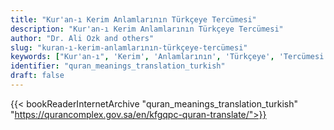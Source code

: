 ```yaml
---
title: "Kur'an-ı Kerim Anlamlarının Türkçeye Tercümesi"
description: "Kur'an-ı Kerim Anlamlarının Türkçeye Tercümesi"
author: "Dr. Ali Ozk and others"
slug: "kuran-ı-kerim-anlamlarının-türkçeye-tercümesi"
keywords: ["Kur'an-ı", 'Kerim', 'Anlamlarının', 'Türkçeye', 'Tercümesi', 'quran', 'meaning', 'translation', 'book', 'download', 'pdf', 'islam']
identifier: "quran_meanings_translation_turkish"
draft: false
---
```


{{< bookReaderInternetArchive "quran_meanings_translation_turkish" "https://qurancomplex.gov.sa/en/kfgqpc-quran-translate/">}}

